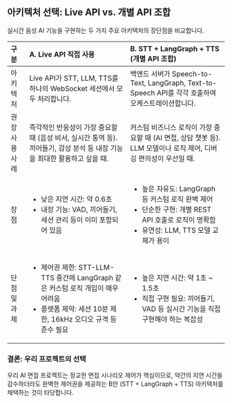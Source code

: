 ## 아키텍처 선택: Live API vs. 개별 API 조합

실시간 음성 AI 기능을 구현하는 두 가지 주요 아키텍처의 장단점을 비교합니다.

| 구분 | A. Live API 직접 사용 | B. STT + LangGraph + TTS (개별 API 조합) |
| :--- | :--- | :--- |
| 아키텍처 | Live API가 STT, LLM, TTS를 하나의 WebSocket 세션에서 모두 처리합니다. | 백엔드 서버가 Speech-to-Text, LangGraph, Text-to-Speech API를 각각 호출하여 오케스트레이션합니다. |
| 권장 사용 사례 | 즉각적인 반응성이 가장 중요할 때 (음성 비서, 실시간 통역 등). 끼어들기, 감성 분석 등 내장 기능을 최대한 활용하고 싶을 때. | 커스텀 비즈니스 로직이 가장 중요할 때 (AI 면접, 상담 챗봇 등). LLM 모델이나 로직 제어, 디버깅 편의성이 우선일 때. |
| 장점 | <ul><li>낮은 지연 시간: 약 0.6초</li><li>내장 기능: VAD, 끼어들기, 세션 관리 등이 이미 포함되어 있음</li></ul> | <ul><li>높은 자유도: LangGraph 등 커스텀 로직 완벽 제어</li><li>단순한 구현: 개별 REST API 호출로 로직이 명확함</li><li>유연성: LLM, TTS 모델 교체가 용이</li></ul> |
| 단점 및 과제 | <ul><li>제어권 제한: STT-LLM-TTS 중간에 LangGraph 같은 커스텀 로직 개입이 매우 어려움</li><li>플랫폼 제약: 세션 10분 제한, 16kHz 오디오 규격 등 준수 필요</li></ul> | <ul><li>높은 지연 시간: 약 1초 ~ 1.5초</li><li>직접 구현 필요: 끼어들기, VAD 등 실시간 기능을 직접 구현해야 하는 복잡성</li></ul> |

### 결론: 우리 프로젝트의 선택

우리 AI 면접 프로젝트는 정교한 면접 시나리오 제어가 핵심이므로, 약간의 지연 시간을 감수하더라도 완벽한 제어권을 제공하는 B안 (STT + LangGraph + TTS) 아키텍처를 채택하는 것이 타당합니다.
